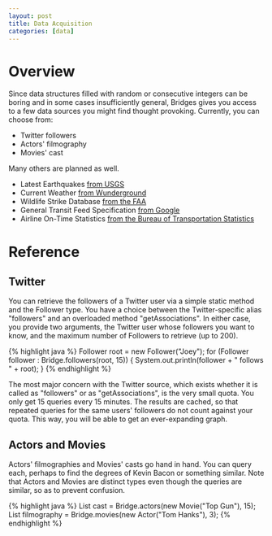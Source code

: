 ```yaml
---
layout: post
title: Data Acquisition
categories: [data]
---
```


# Overview

Since data structures filled with random or consecutive integers can be boring
and in some cases insufficiently general, Bridges gives you access to a few data
sources you might find thought provoking. Currently, you can choose from:

* Twitter followers
* Actors' filmography
* Movies' cast

Many others are planned as well.

* Latest Earthquakes [from USGS](http://earthquake.usgs.gov/earthquakes/feed/v1.0/)
* Current Weather [from Wunderground](http://www.wunderground.com/weather/api/)
* Wildlife Strike Database [from the FAA](http://wildlife.faa.gov/)
* General Transit Feed Specification [from Google](https://developers.google.com/transit/gtfs/reference)
* Airline On-Time Statistics [from the Bureau of Transportation Statistics](http://www.transtats.bts.gov/ot_delay/ot_delaycause1.asp)


# Reference

## Twitter

You can retrieve the followers of a Twitter user via a simple static method and the Follower type. You have a choice between the Twitter-specific alias "followers" and an overloaded method "getAssociations". In either case, you provide two arguments, the Twitter user whose followers you want to know, and the maximum number of Followers to retrieve (up to 200).

{% highlight java %}
Follower root = new Follower("Joey");
for (Follower follower : Bridge.followers(root, 15)) {
    System.out.println(follower + " follows " + root);
}
{% endhighlight %}

The most major concern with the Twitter source, which exists whether it is called as "followers" or as "getAssociations", is the very small quota. You only get 15 queries every 15 minutes. The results are cached, so that repeated queries for the same users' followers do not count against your quota. This way, you will be able to get an ever-expanding graph.

## Actors and Movies

Actors' filmographies and Movies' casts go hand in hand. You can query each, perhaps to find the degrees of Kevin Bacon or something similar. Note that Actors and Movies are distinct types even though the queries are similar, so as to prevent confusion.

{% highlight java %}
List<Actor> cast = Bridge.actors(new Movie("Top Gun"), 15);
List<Movie> filmography = Bridge.movies(new Actor("Tom Hanks"), 3);
{% endhighlight %}
